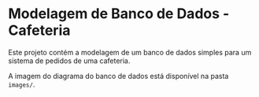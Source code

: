 # Modelagem de Banco de Dados - Cafeteria

Este projeto contém a modelagem de um banco de dados simples para um sistema de pedidos de uma cafeteria.

A imagem do diagrama do banco de dados está disponível na pasta `images/`.
